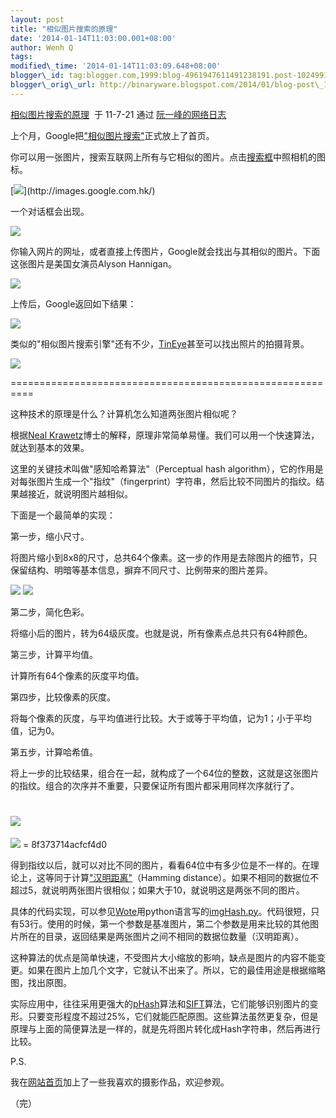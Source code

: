 ```yaml
--- 
layout: post 
title: "相似图片搜索的原理" 
date: '2014-01-14T11:03:00.001+08:00' 
author: Wenh Q
tags:
modified\_time: '2014-01-14T11:03:09.648+08:00' 
blogger\_id: tag:blogger.com,1999:blog-4961947611491238191.post-1024991942894866288
blogger\_orig\_url: http://binaryware.blogspot.com/2014/01/blog-post\_14.html
---
```

[相似图片搜索的原理](http://www.ruanyifeng.com/blog/2011/07/principle_of_similar_image_search.html)  于
11-7-21 通过 [阮一峰的网络日志](http://www.ruanyifeng.com/blog/)



上个月，Google把["相似图片搜索"](http://www.google.com/insidesearch/searchbyimage.html)正式放上了首页。



你可以用一张图片，搜索互联网上所有与它相似的图片。点击[搜索框](http://images.google.com.hk/)中照相机的图标。



[![](https://images-blogger-opensocial.googleusercontent.com/gadgets/proxy?url=http%3A%2F%2Fimage.beekka.com%2Fblog%2F201107%2Fbg2011072101.png&container=blogger&gadget=a&rewriteMime=image%2F*)](http://images.google.com.hk/)



一个对话框会出现。



![](https://images-blogger-opensocial.googleusercontent.com/gadgets/proxy?url=http%3A%2F%2Fimage.beekka.com%2Fblog%2F201107%2Fbg2011072102.png&container=blogger&gadget=a&rewriteMime=image%2F*)



你输入网片的网址，或者直接上传图片，Google就会找出与其相似的图片。下面这张图片是美国女演员Alyson
Hannigan。



![](https://images-blogger-opensocial.googleusercontent.com/gadgets/proxy?url=http%3A%2F%2Fimage.beekka.com%2Fblog%2F201107%2Fbg2011072103.jpg&container=blogger&gadget=a&rewriteMime=image%2F*)



上传后，Google返回如下结果：



![](https://images-blogger-opensocial.googleusercontent.com/gadgets/proxy?url=http%3A%2F%2Fimage.beekka.com%2Fblog%2F201107%2Fbg2011072104.jpg&container=blogger&gadget=a&rewriteMime=image%2F*)



类似的"相似图片搜索引擎"还有不少，[TinEye](http://www.tineye.com/)甚至可以找出照片的拍摄背景。



![](https://images-blogger-opensocial.googleusercontent.com/gadgets/proxy?url=http%3A%2F%2Fimage.beekka.com%2Fblog%2F201107%2Fbg2011072105.jpg&container=blogger&gadget=a&rewriteMime=image%2F*)



==========================================================



这种技术的原理是什么？计算机怎么知道两张图片相似呢？



根据[Neal
Krawetz](http://www.hackerfactor.com/blog/index.php?/archives/432-Looks-Like-It.html)博士的解释，原理非常简单易懂。我们可以用一个快速算法，就达到基本的效果。



这里的关键技术叫做"感知哈希算法"（Perceptual hash
algorithm），它的作用是对每张图片生成一个"指纹"（fingerprint）字符串，然后比较不同图片的指纹。结果越接近，就说明图片越相似。



下面是一个最简单的实现：



第一步，缩小尺寸。



将图片缩小到8x8的尺寸，总共64个像素。这一步的作用是去除图片的细节，只保留结构、明暗等基本信息，摒弃不同尺寸、比例带来的图片差异。



![](https://images-blogger-opensocial.googleusercontent.com/gadgets/proxy?url=http%3A%2F%2Fimage.beekka.com%2Fblog%2F201107%2Fbg2011072107.png&container=blogger&gadget=a&rewriteMime=image%2F*)
![](https://images-blogger-opensocial.googleusercontent.com/gadgets/proxy?url=http%3A%2F%2Fimage.beekka.com%2Fblog%2F201107%2Fbg2011072107.png&container=blogger&gadget=a&rewriteMime=image%2F*)



第二步，简化色彩。



将缩小后的图片，转为64级灰度。也就是说，所有像素点总共只有64种颜色。



第三步，计算平均值。



计算所有64个像素的灰度平均值。



第四步，比较像素的灰度。



将每个像素的灰度，与平均值进行比较。大于或等于平均值，记为1；小于平均值，记为0。



第五步，计算哈希值。



将上一步的比较结果，组合在一起，就构成了一个64位的整数，这就是这张图片的指纹。组合的次序并不重要，只要保证所有图片都采用同样次序就行了。



![](https://images-blogger-opensocial.googleusercontent.com/gadgets/proxy?url=http%3A%2F%2Fimage.beekka.com%2Fblog%2F201107%2Fbg2011072109.png&container=blogger&gadget=a&rewriteMime=image%2F*)
=
![](https://images-blogger-opensocial.googleusercontent.com/gadgets/proxy?url=http%3A%2F%2Fimage.beekka.com%2Fblog%2F201107%2Fbg2011072109.png&container=blogger&gadget=a&rewriteMime=image%2F*)
= 8f373714acfcf4d0



得到指纹以后，就可以对比不同的图片，看看64位中有多少位是不一样的。在理论上，这等同于计算["汉明距离"](http://zh.wikipedia.org/wiki/%E6%B1%89%E6%98%8E%E8%B7%9D%E7%A6%BB)（Hamming
distance）。如果不相同的数据位不超过5，就说明两张图片很相似；如果大于10，就说明这是两张不同的图片。



具体的代码实现，可以参见[Wote](http://www.reddit.com/r/programming/comments/hql8b/looks_like_it_for_the_last_few_months_i_have_had/c1xkcdd)用python语言写的[imgHash.py](http://www.ruanyifeng.com/blog/2011/07/imgHash.txt)。代码很短，只有53行。使用的时候，第一个参数是基准图片，第二个参数是用来比较的其他图片所在的目录，返回结果是两张图片之间不相同的数据位数量（汉明距离）。



这种算法的优点是简单快速，不受图片大小缩放的影响，缺点是图片的内容不能变更。如果在图片上加几个文字，它就认不出来了。所以，它的最佳用途是根据缩略图，找出原图。



实际应用中，往往采用更强大的[pHash](http://www.phash.org/)算法和[SIFT](http://en.wikipedia.org/wiki/Scale-invariant_feature_transform)算法，它们能够识别图片的变形。只要变形程度不超过25%，它们就能匹配原图。这些算法虽然更复杂，但是原理与上面的简便算法是一样的，就是先将图片转化成Hash字符串，然后再进行比较。



P.S.



我在[网站首页](http://www.ruanyifeng.com/home.html)加上了一些我喜欢的摄影作品，欢迎参观。



（完）
